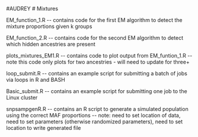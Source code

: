 #AUDREY  # Mixtures

EM_function_1.R -- contains code for the first EM algorithm to detect the mixture proportions given k groups

EM_function_2.R -- contains code for the second EM algorithm to detect which hidden ancestries are present

plots_mixtures_EM1.R -- contains code to plot output from EM_funtion_1.R -- note this code only plots for two ancestries - will need to update for three+

loop_submit.R -- contains an example script for submitting a batch of jobs via loops in R and BASH

Basic_submit.R -- contains an example script for submitting one job to the Linux cluster

snpsampgenR.R -- contains an R script to generate a simulated population using the correct MAF proportions -- note: need to set location of data, need to set parameters (otherwise randomized parameters), need to set location to write generated file
